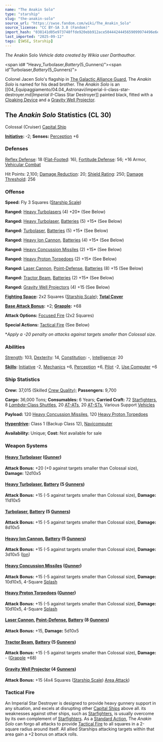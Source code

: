 ```yaml
---
name: "The Anakin Solo"
type: "starship"
slug: "the-anakin-solo"
source_url: "https://swse.fandom.com/wiki/The_Anakin_Solo"
source_license: "CC BY-SA 3.0 (Fandom)"
import_hash: "038141d05e973748ffde920ebb912ace5044424445659099974496e6e5ffd593"
last_imported: "2025-09-12"
tags: [SWSE, Starship]
---
```

*The* Anakin Solo *Vehicle data created by Wikia user <bdi>Darthauthor</bdi>.*

<span id# "Heavy_Turbolaser,_Battery_(5_Gunners)"></span><span id"Turbolaser,_Battery_(5_Gunners)"></span><span id="Heavy_Ion_Cannon,_Battery_(5_Gunners)"></span>

Colonel Jacen Solo's flagship in [The Galactic Alliance Guard](https://swse.fandom.com/wiki/The_Galactic_Alliance_Guard), The *Anakin Solo* is named for his dead brother. The *Anakin Solo* is an [[04_Equipaggiamento/04.04_Astronavi/imperial-ii-class-star-destroyer.md|*Imperial II*-Class Star Destroyer]] painted black, fitted with a [Cloaking Device](https://swse.fandom.com/wiki/Cloaking_Device) and a [Gravity Well Projector](https://swse.fandom.com/wiki/Gravity_Well_Projector).

## The *Anakin Solo* Statistics (CL 30)
Colossal (Cruiser) [Capital Ship](https://swse.fandom.com/wiki/Capital_Ship)

**[Initiative](https://swse.fandom.com/wiki/Initiative):** -2; **Senses:** [Perception](https://swse.fandom.com/wiki/Perception) +6
### Defenses
[Reflex Defense](https://swse.fandom.com/wiki/Reflex_Defense_(Vehicles)): 18 ([Flat-Footed](https://swse.fandom.com/wiki/Flat-Footed): 16), [Fortitude Defense](https://swse.fandom.com/wiki/Fortitude_Defense_(Vehicles)): 56; +16 Armor, [Vehicular Combat](https://swse.fandom.com/wiki/Vehicular_Combat)

Hit Points: 2,100; [Damage Reduction](https://swse.fandom.com/wiki/Damage_Reduction): 20; [Shield Rating](https://swse.fandom.com/wiki/Shield_Rating): 250; [Damage Threshold](https://swse.fandom.com/wiki/Damage_Threshold_(Vehicles)): 256
### Offense
**Speed:** Fly 3 Squares ([Starship Scale](https://swse.fandom.com/wiki/Starship_Scale))

**Ranged:** [Heavy Turbolasers](https://swse.fandom.com/wiki/Heavy_Turbolasers) (4) +20* (See Below)

**Ranged:** [Heavy Turbolaser](https://swse.fandom.com/wiki/Heavy_Turbolaser), [Batteries](https://swse.fandom.com/wiki/Weapon_Batteries) (5) +15* (See Below)

**Ranged:** [Turbolaser](https://swse.fandom.com/wiki/Turbolaser), [Batteries](https://swse.fandom.com/wiki/Weapon_Batteries) (5) +15* (See Below)

**Ranged:** [Heavy Ion Cannon](https://swse.fandom.com/wiki/Heavy_Ion_Cannon), [Batteries](https://swse.fandom.com/wiki/Weapon_Batteries) (4) +15* (See Below)

**Ranged:** [Heavy Concussion Missiles](https://swse.fandom.com/wiki/Heavy_Concussion_Missiles) (2) +15* (See Below)

**Ranged:** [Heavy Proton Torpedoes](https://swse.fandom.com/wiki/Heavy_Proton_Torpedoes) (2) +15* (See Below)

**Ranged:** [Laser Cannon](https://swse.fandom.com/wiki/Laser_Cannon), [Point-Defense](https://swse.fandom.com/wiki/Point-Defense), [Batteries](https://swse.fandom.com/wiki/Batteries) (8) +15 (See Below)

**Ranged:** [Tractor Beam](https://swse.fandom.com/wiki/Tractor_Beam), [Batteries](https://swse.fandom.com/wiki/Batteries) (2) +15* (See Below)

**Ranged:** [Gravity Well Projectors](https://swse.fandom.com/wiki/Gravity_Well_Projectors) (4) +15 (See Below)

**[Fighting Space](https://swse.fandom.com/wiki/Fighting_Space):** 2x2 Squares ([Starship Scale](https://swse.fandom.com/wiki/Starship_Scale)); **[Total Cover](https://swse.fandom.com/wiki/Total_Cover)**

**[Base Attack Bonus](https://swse.fandom.com/wiki/Base_Attack_Bonus):** +2; **[Grapple](https://swse.fandom.com/wiki/Grapple):** +68

**Attack Options:** [Focused Fire](https://swse.fandom.com/wiki/Focused_Fire) (2x2 Squares)

**Special Actions:** [Tactical Fire](https://swse.fandom.com/wiki/Tactical_Fire) (See Below)

**Apply a -20 penalty on attacks against targets smaller than Colossal size.*
### Abilities
[Strength](https://swse.fandom.com/wiki/Strength): 103, [Dexterity](https://swse.fandom.com/wiki/Dexterity): 14, [Constitution](https://swse.fandom.com/wiki/Constitution): -, [Intelligence](https://swse.fandom.com/wiki/Intelligence): 20

**[Skills](https://swse.fandom.com/wiki/Skills):** [Initiative](https://swse.fandom.com/wiki/Initiative) -2, [Mechanics](https://swse.fandom.com/wiki/Mechanics) +6, [Perception](https://swse.fandom.com/wiki/Perception) +6, [Pilot](https://swse.fandom.com/wiki/Pilot) -2, [Use Computer](https://swse.fandom.com/wiki/Use_Computer) +6
### Ship Statistics
**Crew:** 37,015 (Skilled [Crew Quality](https://swse.fandom.com/wiki/Crew_Quality)); **Passengers:** 9,700

**Cargo:** 36,000 Tons; **Consumables:** 6 Years; **Carried Craft:** 72 [Starfighters](https://swse.fandom.com/wiki/Starfighters), 8 [*Lambda*-Class Shuttles](https://swse.fandom.com/wiki/Lambda-Class_Shuttles), 20 [AT-ATs](https://swse.fandom.com/wiki/AT-ATs), 20 [AT-STs](https://swse.fandom.com/wiki/AT-STs), Various Support [Vehicles](https://swse.fandom.com/wiki/Vehicles)

**Payload:** 120 [Heavy Concussion Missiles](https://swse.fandom.com/wiki/Heavy_Concussion_Missiles), 120 [Heavy Proton Torpedoes](https://swse.fandom.com/wiki/Heavy_Proton_Torpedoes)

**[Hyperdrive](https://swse.fandom.com/wiki/Hyperdrive):** Class 1 (Backup Class 12), [Navicomputer](https://swse.fandom.com/wiki/Navicomputer)

**Availability:** Unique; **Cost:** Not available for sale
### Weapon Systems
#### **[Heavy Turbolaser](https://swse.fandom.com/wiki/Heavy_Turbolaser) ([Gunner](https://swse.fandom.com/wiki/Gunner))**
**Attack Bonus:** +20 (+0 against targets smaller than Colossal size), **Damage:** 12d10x5
#### **[Heavy Turbolaser](https://swse.fandom.com/wiki/Heavy_Turbolaser), [Battery](https://swse.fandom.com/wiki/Weapon_Batteries) (5 [Gunners](https://swse.fandom.com/wiki/Gunners))**
**Attack Bonus:** +15 (-5 against targets smaller than Colossal size), **Damage:** 11d10x5
#### **[Turbolaser](https://swse.fandom.com/wiki/Turbolaser), [Battery](https://swse.fandom.com/wiki/Weapon_Batteries) (5 [Gunners](https://swse.fandom.com/wiki/Gunners))**
**Attack Bonus:** +15 (-5 against targets smaller than Colossal size), **Damage:** 8d10x5
#### **[Heavy Ion Cannon](https://swse.fandom.com/wiki/Heavy_Ion_Cannon), [Battery](https://swse.fandom.com/wiki/Weapon_Batteries) (5 [Gunners](https://swse.fandom.com/wiki/Gunners))**
**Attack Bonus:** +15 (-5 against targets smaller than Colossal size), **Damage:** 3d10x5 ([Ion](https://swse.fandom.com/wiki/Ion))
#### **[Heavy Concussion Missiles](https://swse.fandom.com/wiki/Heavy_Concussion_Missiles) ([Gunner](https://swse.fandom.com/wiki/Gunner))**
**Attack Bonus:** +15 (-5 against targets smaller than Colossal size), **Damage:** 10d10x5, 4-Square [Splash](https://swse.fandom.com/wiki/Splash)
#### **[Heavy Proton Torpedoes](https://swse.fandom.com/wiki/Heavy_Proton_Torpedoes) ([Gunner](https://swse.fandom.com/wiki/Gunner))**
**Attack Bonus:** +15 (-5 against targets smaller than Colossal size), **Damage:** 10d10x5, 4-Square [Splash](https://swse.fandom.com/wiki/Splash)
#### **[Laser Cannon](https://swse.fandom.com/wiki/Laser_Cannon), [Point-Defense](https://swse.fandom.com/wiki/Point-Defense), [Battery](https://swse.fandom.com/wiki/Weapon_Batteries) (8 [Gunners](https://swse.fandom.com/wiki/Gunners))**
**Attack Bonus:** +15, **Damage:** 5d10x5
#### **[Tractor Beam](https://swse.fandom.com/wiki/Tractor_Beam), [Battery](https://swse.fandom.com/wiki/Battery)** **(5 [Gunners](https://swse.fandom.com/wiki/Gunners))**
**Attack Bonus:** +15 (-5 against targets smaller than Colossal size), **Damage:** - ([Grapple](https://swse.fandom.com/wiki/Grapple) +68)
#### **[Gravity Well Projector](https://swse.fandom.com/wiki/Gravity_Well_Projector)** **(4 [Gunners](https://swse.fandom.com/wiki/Gunners))**
**Attack Bonus:** +15 (4x4 Squares ([Starship Scale](https://swse.fandom.com/wiki/Starship_Scale)) [Area Attack](https://swse.fandom.com/wiki/Area_Attack))<span id="Tractor_Beam,_Battery_(5_Gunners)"></span>
### Tactical Fire
An Imperial Star Destroyer is designed to provide heavy gunnery support in any situation, and excels at disrupting other [Capital Ships](https://swse.fandom.com/wiki/Capital_Ships) above all. its weaknesses against other ships, such as [Starfighters](https://swse.fandom.com/wiki/Starfighters), is usually overcome by its own complement of [Starfighters](https://swse.fandom.com/wiki/Starfighters). As a [Standard Action](https://swse.fandom.com/wiki/Standard_Action), The *Anakin Solo* can forgo all attacks to provide [Tactical Fire](https://swse.fandom.com/wiki/Tactical_Fire) to all squares in a 2-square radius around itself. All allied Starships attacking targets within that area gain a +2 bonus on attack rolls.